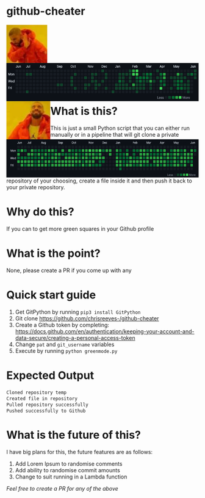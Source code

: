 # github-cheater


<img src=".github/meme-no.png" alt="Meme no" title="No" align="left" height="100" />
<img src=".github/git-before.png" alt="Meme no" title="No" align="left" height="100" />
<br>
<br>
<br>
<br>
<br>
<img src=".github/meme-yes.png" alt="Meme yes" title="No" align="left" height="100" />
<img src=".github/git-after.png" alt="Meme no" title="No" align="left" height="100" />
<br>
<br>
<br>
<br>
<br>

# What is this?
This is just a small Python script that you can either run manually or in a pipeline that will git clone a private repository
of your choosing, create a file inside it and then push it back to your private repository.

# Why do this?
If you can to get more green squares in your Github profile

# What is the point?
None, please create a PR if you come up with any

# Quick start guide

1. Get GitPython by running `pip3 install GitPython`
2. Git clone https://github.com/chrisreeves-/github-cheater
3. Create a Github token by completing: https://docs.github.com/en/authentication/keeping-your-account-and-data-secure/creating-a-personal-access-token
4. Change `pat` and `git_username` variables
5. Execute by running `python greenmode.py`

# Expected Output

```text
Cloned repository temp
Created file in repository
Pulled repository successfully
Pushed successfully to Github
```

# What is the future of this?
I have big plans for this, the future features are as follows:

1. Add Lorem Ipsum to randomise comments
2. Add ability to randomise commit amounts
3. Change to suit running in a Lambda function

_Feel free to create a PR for any of the above_
